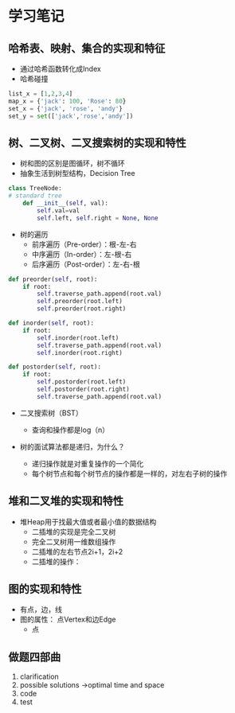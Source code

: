 # 学习笔记

## 哈希表、映射、集合的实现和特征

* 通过哈希函数转化成Index
* 哈希碰撞
```Python
list_x = [1,2,3,4]
map_x = {'jack': 100, 'Rose': 80}
set_x = {'jack', 'rose', 'andy'}
set_y = set(['jack','rose','andy'])
```

## 树、二叉树、二叉搜索树的实现和特性

* 树和图的区别是图循环，树不循环
* 抽象生活到树型结构，Decision Tree

```Python
class TreeNode:
# standard tree
    def __init__(self, val):
        self.val=val
        self.left, self.right = None, None
```

* 树的遍历
  * 前序遍历（Pre-order）：根-左-右
  * 中序遍历（In-order）：左-根-右
  * 后序遍历（Post-order）：左-右-根

```Python
def preorder(self, root):
    if root:
        self.traverse_path.append(root.val)
        self.preorder(root.left)
        self.preorder(root.right)

def inorder(self, root):
    if root:
        self.inorder(root.left)
        self.traverse_path.append(root.val)
        self.inorder(root.right)

def postorder(self, root):
    if root:
        self.postorder(root.left)
        self.postorder(root.right)
        self.traverse_path.append(root.val)
```

* 二叉搜索树（BST）
  * 查询和操作都是log（n）
  
* 树的面试算法都是递归，为什么？
  * 递归操作就是对重复操作的一个简化
  * 每个树节点和每个树节点的操作都是一样的，对左右子树的操作


## 堆和二叉堆的实现和特性

* 堆Heap用于找最大值或者最小值的数据结构
  * 二插堆的实现是完全二叉树
  * 完全二叉树用一维数组操作
  * 二插堆的左右节点2i+1，2i+2
  * 二插堆的操作：


## 图的实现和特性

* 有点，边，线
* 图的属性： 点Vertex和边Edge
  * 点

## 做题四部曲

1. clarification
2. possible solutions ->optimal time and space
3. code
4. test

